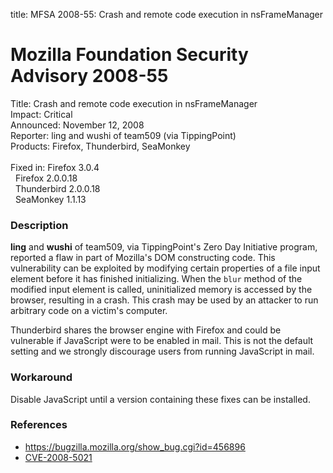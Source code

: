 title: MFSA 2008-55: Crash and remote code execution in nsFrameManager

<h1>Mozilla Foundation Security Advisory 2008-55</h1>

<p>
<span class="label">Title:</span>      Crash and remote code execution in nsFrameManager<br/>
<span class="label">Impact:</span>     Critical<br/>
<span class="label">Announced:</span>  November 12, 2008<br/>
<span class="label">Reporter:</span>   ling and wushi of team509 (via TippingPoint)<br/>
<span class="label">Products:</span>   Firefox, Thunderbird, SeaMonkey<br/>
<br/>
<span class="label">Fixed in:</span>   Firefox 3.0.4<br/>
<span class="label">&#160;</span>      Firefox 2.0.0.18<br/>
<span class="label">&#160;</span>      Thunderbird 2.0.0.18<br/>
<span class="label">&#160;</span>      SeaMonkey 1.1.13<br/>
</p>


<h3>Description</h3>

<p><strong>ling</strong> and <strong>wushi</strong> of team509, via
TippingPoint's Zero Day Initiative program, reported a flaw in part of
Mozilla's DOM constructing code.  This vulnerability can be exploited
by modifying certain properties of a file input element before it has
finished initializing.  When the <code>blur</code> method of the
modified input element is called, uninitialized memory is accessed by
the browser, resulting in a crash.  This crash may be used by an
attacker to run arbitrary code on a victim's computer.</p>

<p class="note">Thunderbird shares the browser engine with Firefox and
could be vulnerable if JavaScript were to be enabled in mail. This is
not the default setting and we strongly discourage users from running
JavaScript in mail.</p>

<h3>Workaround</h3>

<p>Disable JavaScript until a version containing these fixes can be installed.</p>

<h3>References</h3>

<ul>
  <li><a href="https://bugzilla.mozilla.org/show_bug.cgi?id=456896">https://bugzilla.mozilla.org/show_bug.cgi?id=456896</a></li>
  <li><a class="ex-ref" href="http://cve.mitre.org/cgi-bin/cvename.cgi?name=CVE-2008-5021">CVE-2008-5021</a></li>
</ul>



